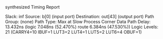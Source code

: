 
synthesized Timing Report

Slack:                    inf
  Source:                 b[0]
                            (input port)
  Destination:            out[43]
                            (output port)
  Path Group:             (none)
  Path Type:              Max at Slow Process Corner
  Data Path Delay:        13.432ns  (logic 7.048ns (52.470%)  route 6.384ns (47.530%))
  Logic Levels:           21  (CARRY4=10 IBUF=1 LUT3=2 LUT4=1 LUT5=2 LUT6=4 OBUF=1)
